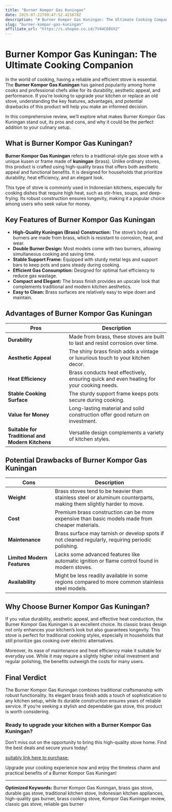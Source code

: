 ```yaml
---
title: "Burner Kompor Gas Kuningan"
date: 2025-07-21T09:47:52.421878Z
description: "# Burner Kompor Gas Kuningan: The Ultimate Cooking Companion  ..."
slug: "burner-kompor-gas-kuningan"
affiliate_url: "https://s.shopee.co.id/7V44C68VX2"
---
```

# Burner Kompor Gas Kuningan: The Ultimate Cooking Companion  

In the world of cooking, having a reliable and efficient stove is essential. The **Burner Kompor Gas Kuningan** has gained popularity among home cooks and professional chefs alike for its durability, aesthetic appeal, and performance. If you’re looking to upgrade your kitchen or replace an old stove, understanding the key features, advantages, and potential drawbacks of this product will help you make an informed decision.  

In this comprehensive review, we’ll explore what makes Burner Kompor Gas Kuningan stand out, its pros and cons, and why it could be the perfect addition to your culinary setup.  

## What is Burner Kompor Gas Kuningan?  

**Burner Kompor Gas Kuningan** refers to a traditional-style gas stove with a unique kusen or frame made of **kuningan** (brass). Unlike ordinary stoves, this product is crafted using high-quality brass that offers both aesthetic appeal and functional benefits. It is designed for households that prioritize durability, heat efficiency, and an elegant look.  

This type of stove is commonly used in Indonesian kitchens, especially for cooking dishes that require high heat, such as stir-fries, soups, and deep-frying. Its robust construction ensures longevity, making it a popular choice among users who seek value for money.  

## Key Features of Burner Kompor Gas Kuningan  

- **High-Quality Kuningan (Brass) Construction:** The stove’s body and burners are made from brass, which is resistant to corrosion, heat, and wear.  
- **Double Burner Design:** Most models come with two burners, allowing simultaneous cooking and saving time.  
- **Stable Support Frame:** Equipped with sturdy metal legs and support bars to keep pots and pans steady during cooking.  
- **Efficient Gas Consumption:** Designed for optimal fuel efficiency to reduce gas wastage.  
- **Compact and Elegant:** The brass finish provides an upscale look that complements traditional and modern kitchen aesthetics.  
- **Easy to Clean:** Brass surfaces are relatively easy to wipe down and maintain.  

## Advantages of Burner Kompor Gas Kuningan  

| Pros | Description |  
|------------------------|--------------------------------------------------------------|  
| **Durability** | Made from brass, these stoves are built to last and resist corrosion over time. |  
| **Aesthetic Appeal** | The shiny brass finish adds a vintage or luxurious touch to your kitchen decor. |  
| **Heat Efficiency** | Brass conducts heat effectively, ensuring quick and even heating for your cooking needs. |  
| **Stable Cooking Surface** | The sturdy support frame keeps pots secure during cooking. |  
| **Value for Money** | Long-lasting material and solid construction offer good return on investment. |  
| **Suitable for Traditional and Modern Kitchens** | Versatile design complements a variety of kitchen styles. |  

## Potential Drawbacks of Burner Kompor Gas Kuningan  

| Cons | Description |  
|------------------------|--------------------------------------------------------------|  
| **Weight** | Brass stoves tend to be heavier than stainless steel or aluminum counterparts, making them slightly harder to move. |  
| **Cost** | Premium brass construction can be more expensive than basic models made from cheaper materials. |  
| **Maintenance** | Brass surface may tarnish or develop spots if not cleaned regularly, requiring periodic polishing. |  
| **Limited Modern Features** | Lacks some advanced features like automatic ignition or flame control found in modern stoves. |  
| **Availability** | Might be less readily available in some regions compared to more common stainless steel models. |  

## Why Choose Burner Kompor Gas Kuningan?  

If you value durability, aesthetic appeal, and effective heat conduction, the Burner Kompor Gas Kuningan is an excellent choice. Its classic brass design not only enhances your kitchen’s look but also guarantees longevity. This stove is perfect for traditional cooking styles, especially in households that still prioritize gas cooking over electric alternatives.  

Moreover, its ease of maintenance and heat efficiency make it suitable for everyday use. While it may require a slightly higher initial investment and regular polishing, the benefits outweigh the costs for many users.  

## Final Verdict  

The Burner Kompor Gas Kuningan combines traditional craftsmanship with robust functionality. Its elegant brass finish adds a touch of sophistication to any kitchen setup, while its durable construction ensures years of reliable service. If you’re seeking a stylish and dependable gas stove, this product is worth considering.  

### Ready to upgrade your kitchen with a Burner Kompor Gas Kuningan?  

Don’t miss out on the opportunity to bring this high-quality stove home. Find the best deals and secure yours today!  

[suitably link here to purchase:](https://s.shopee.co.id/7V44C68VX2)  

Upgrade your cooking experience now and enjoy the timeless charm and practical benefits of a Burner Kompor Gas Kuningan!  

---

**Optimized Keywords:** Burner Kompor Gas Kuningan, brass gas stove, durable gas stove, traditional kitchen stove, Indonesian kitchen appliances, high-quality gas burner, brass cooking stove, Kompor Gas Kuningan review, classic gas stove, reliable gas burner